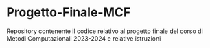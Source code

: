 # Progetto-Finale-MCF
Repository contenente il codice relativo al progetto finale del corso di Metodi Computazionali 2023-2024 e relative istruzioni
